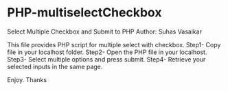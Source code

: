 # PHP-multiselectCheckbox
Select Multiple Checkbox and Submit to PHP
Author: Suhas Vasaikar

This file provides PHP script for multiple select with checkbox.
Step1- Copy file in your localhost folder.
Step2- Open the PHP file in your localhost.
Step3- Select multiple options and press submit.
Step4- Retrieve your selected inputs in the same page.

Enjoy. Thanks
